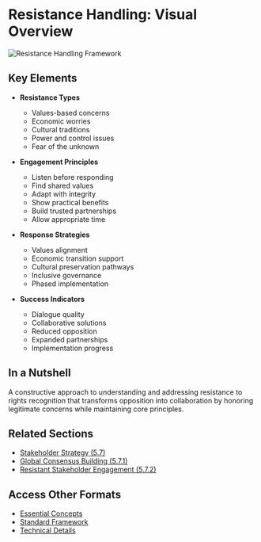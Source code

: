 # Resistance Handling: Visual Overview

![Resistance Handling Framework](/images/frameworks/ethics/resistance-handling-en.svg)

## Key Elements

- **Resistance Types**
  - Values-based concerns
  - Economic worries
  - Cultural traditions
  - Power and control issues
  - Fear of the unknown

- **Engagement Principles**
  - Listen before responding
  - Find shared values
  - Adapt with integrity
  - Show practical benefits
  - Build trusted partnerships
  - Allow appropriate time

- **Response Strategies**
  - Values alignment
  - Economic transition support
  - Cultural preservation pathways
  - Inclusive governance
  - Phased implementation

- **Success Indicators**
  - Dialogue quality
  - Collaborative solutions
  - Reduced opposition
  - Expanded partnerships
  - Implementation progress

## In a Nutshell

A constructive approach to understanding and addressing resistance to rights recognition that transforms opposition into collaboration by honoring legitimate concerns while maintaining core principles.

## Related Sections
- [Stakeholder Strategy (5.7)](/frameworks/docs/implementation/ethics/visual/5.7-stakeholder-strategy)
- [Global Consensus Building (5.7.1)](/frameworks/docs/implementation/ethics/visual/5.7.1-consensus-building)
- [Resistant Stakeholder Engagement (5.7.2)](/frameworks/docs/implementation/ethics/visual/5.7.2-resistant-stakeholder)

## Access Other Formats
- [Essential Concepts](/frameworks/docs/implementation/ethics/essential/5.8-resistance-handling)
- [Standard Framework](/frameworks/docs/implementation/ethics/standard/5.8-resistance-handling)
- [Technical Details](/frameworks/docs/implementation/ethics/technical/5.8-resistance-handling)
